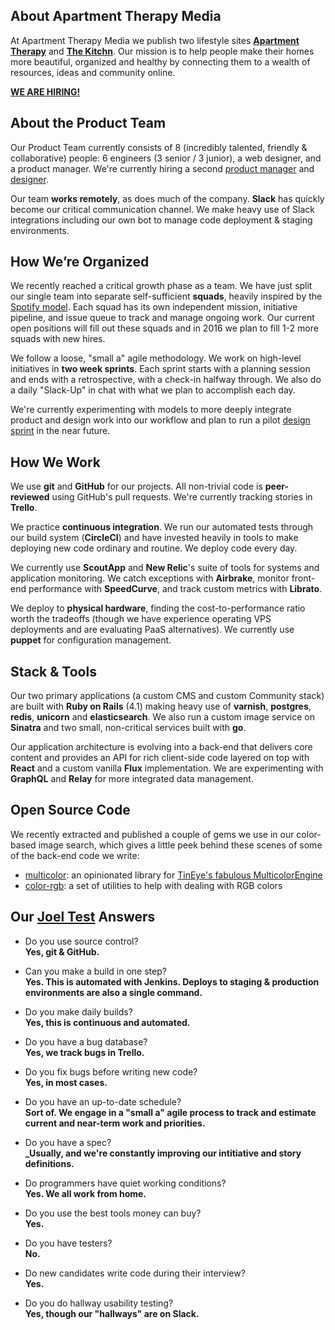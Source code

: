 ## About Apartment Therapy Media

At Apartment Therapy Media we publish two lifestyle sites [**Apartment Therapy**](http://ApartmentTherapy.com) and [**The Kitchn**](http://TheKitchn.com). Our mission is to help people make their homes more beautiful, organized and healthy by connecting them to a wealth of resources, ideas and community online.

[**WE ARE HIRING!**](http://www.apartmenttherapy.com/jobs)

## About the Product Team

Our Product Team currently consists of 8 (incredibly talented, friendly & collaborative) people: 6 engineers (3 senior / 3 junior), a web designer, and a product manager. We're currently hiring a second [product manager](http://www.apartmenttherapy.com/product-manager-224987) and [designer](http://www.apartmenttherapy.com/web-designer-224989).

Our team **works remotely**, as does much of the company. **Slack** has quickly become our critical communication channel. We make heavy use of Slack integrations including our own bot to manage code deployment & staging environments.

## How We’re Organized

We recently reached a critical growth phase as a team. We have just split our single team into separate self-sufficient **squads**, heavily inspired by the [Spotify model](https://labs.spotify.com/2014/03/27/spotify-engineering-culture-part-1/). Each squad has its own independent mission, initiative pipeline, and issue queue to track and manage ongoing work. Our current open positions will fill out these squads and in 2016 we plan to fill 1-2 more squads with new hires.

We follow a loose, "small a" agile methodology. We work on high-level initiatives in **two week sprints**. Each sprint starts with a planning session and ends with a retrospective, with a check-in halfway through. We also do a daily "Slack-Up" in chat with what we plan to accomplish each day.

We're currently experimenting with models to more deeply integrate product and design work into our workflow and plan to run a pilot [design sprint](http://www.gv.com/sprint/) in the near future.

## How We Work

We use **git** and **GitHub** for our projects. All non-trivial code is **peer-reviewed** using GitHub's pull requests. We're currently tracking stories in **Trello**. 

We practice **continuous integration**. We run our automated tests through our build system (**CircleCI**) and have invested heavily in tools to make deploying new code ordinary and routine. We deploy code every day.

We currently use **ScoutApp** and **New Relic**'s suite of tools for systems and application monitoring. We catch exceptions with **Airbrake**, monitor front-end performance with **SpeedCurve**, and track custom metrics with **Librato**.

We deploy to **physical hardware**, finding the cost-to-performance ratio worth the tradeoffs (though we have experience operating VPS deployments and are evaluating PaaS alternatives). We currently use **puppet** for configuration management.

## Stack & Tools

Our two primary applications (a custom CMS and custom Community stack) are built with **Ruby on Rails** (4.1) making heavy use of **varnish**, **postgres**, **redis**, **unicorn** and **elasticsearch**. We also run a custom image service on **Sinatra** and two small, non-critical services built with **go**.

Our application architecture is evolving into a back-end that delivers core content and provides an API for rich client-side code layered on top with **React** and a custom vanilla **Flux** implementation. We are experimenting with **GraphQL** and **Relay** for more integrated data management.

## Open Source Code

We recently extracted and published a couple of gems we use in our color-based image search, which gives a little peek behind these scenes of some of the back-end code we write:
* [multicolor](https://github.com/apartmenttherapy/multicolor): an opinionated library for [TinEye's fabulous MulticolorEngine](http://services.tineye.com/MulticolorEngine)
* [color-rgb](https://github.com/apartmenttherapy/color-rgb): a set of utilities to help with dealing with RGB colors

## Our [Joel Test](http://www.joelonsoftware.com/articles/fog0000000043.html) Answers

* Do you use source control?  
  **Yes, git & GitHub.**

* Can you make a build in one step?  
  **Yes. This is automated with Jenkins. Deploys to staging & production environments are also a single command.**

* Do you make daily builds?  
  **Yes, this is continuous and automated.**

* Do you have a bug database?  
  **Yes, we track bugs in Trello.**

* Do you fix bugs before writing new code?  
  **Yes, in most cases.**

* Do you have an up-to-date schedule?  
  **Sort of. We engage in a "small a" agile process to track and estimate current and near-term work and priorities.**

* Do you have a spec?  
  **_Usually, and we're constantly improving our intitiative and story definitions.**

* Do programmers have quiet working conditions?  
  **Yes. We all work from home.**

* Do you use the best tools money can buy?  
  **Yes.**

* Do you have testers?  
  **No.**

* Do new candidates write code during their interview?  
  **Yes.**

* Do you do hallway usability testing?  
  **Yes, though our "hallways" are on Slack.**

